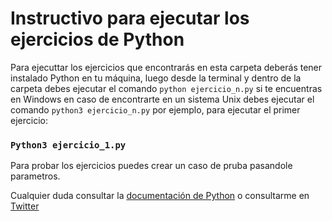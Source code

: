 # Instructivo para ejecutar los ejercicios de Python

Para ejecuttar los ejercicios que encontrarás en esta carpeta deberás tener
instalado Python en tu máquina, luego desde la terminal y dentro de la carpeta
debes ejecutar el comando `python ejercicio_n.py` si te encuentras en Windows
en caso de encontrarte en un sistema Unix debes ejecutar el comando `python3 ejercicio_n.py`
por ejemplo, para ejecutar el primer ejercicio:

### `Python3 ejercicio_1.py`

Para probar los ejercicios puedes crear un caso de pruba pasandole parametros.

Cualquier duda consultar la [documentación de Python](https://docs.python.org/es/3/) o consultarme
en [Twitter](https://twitter.com/cuellomoya)
